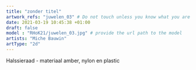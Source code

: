 ```yaml
---
title: "zonder titel"
artwork_refs: "juwelen_03" # Do not touch unless you know what you are doing
date: 2021-03-19 10:45:38 +01:00
draft: false
model : "RHoK21/juwelen_03.jpg" # provide the url path to the model
artists: "Miche Bauwin"
artType: "2d"
---
```

Halssieraad - materiaal amber, nylon en plastic 
